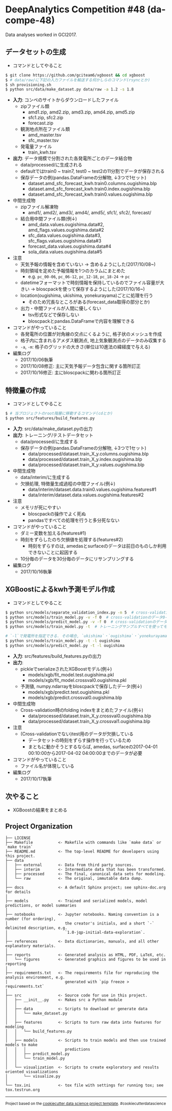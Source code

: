 DeepAnalytics Competition #48 (da-compe-48)
==============================

Data analyses worked in GCI2017.

データセットの生成
------------
+ コマンドとしてやること
```bash
$ git clone https://github.com/gciteam6/xgboost && cd xgboost
$ # data/raw/に下記の入力ファイルを輸送する何かしらのコマンド(rsyncとか)
$ sh provisioning.sh
$ python src/data/make_dataset.py data/raw -a 1.2 -s 1.8
```
+ __入力__: コンペのサイトからダウンロードしたファイル
    - zipファイル類
        * amd1.zip, amd2.zip, amd3.zip, amd4.zip, amd5.zip
        * sfc1.zip, sfc2.zip
        * forecast.zip
    - 観測地点所在ファイル類
        * amd_master.tsv
        * sfc_master.tsv
    - 発電量ファイル
        * train_kwh.tsv
+ __出力__: データ規模で分割された各発電所ごとのデータ結合物
    - data/processed/に生成される
    - defaultではtrain0 ~ train7, test0 ~ test2の11分割でデータが保存される
    - 保存データの例(pandas.DataFrameの分解物, ↓3つで1セット)
        * dataset.amd_sfc_forecast_kwh.train0.columns.ougishima.blp
        * dataset.amd_sfc_forecast_kwh.train0.index.ougishima.blp
        * dataset.amd_sfc_forecast_kwh.train0.values.ougishima.blp
+ 中間生成物
    - zipファイル解凍物
        * amd1/, amd2/, amd3/, amd4/, amd5/, sfc1/, sfc2/, forecast/
    - 結合用中間ファイル類(例↓)
        * amd_data.values.ougishima.data#2, amd_flags.values.ougishima.data#2
        * sfc_data.values.ougishima.data#3, sfc_flags.values.ougishima.data#3
        * forecast_data.values.ougishima.data#4
        * sola_data.values.ougishima.data#5
+ 注意
    - 天気予報の情報を含めていない → 含めるようにした(2017/10/08~)
    - 時刻領域を定めた予報情報を1つのカラムにまとめた
        * e.g. `pc_00-06`, `pc_06-12`, `pc_12-18`, `pc_18-24` → `pc`
    - datetimeフォーマットで時刻情報を保持しているのでファイル容量が大きい → bloscpackを使って保存するようにした(2017/10/16~)
    - location(ougishima, ukishima, yonekurayama)ごとに処理を行う
        * そのため冗長なところがある(forecast_data取得の部分とか)
    - 出力・中間ファイルが人間に優しくない
        * tsv形式などで保存しない
        * bloscpackとpandas.DataFrameで内容を理解できる
+ コマンドがやっていること
    - 各発電所の位置が対角線の交点にくるように, 格子状のメッシュを作成
    - 格子内に含まれるアメダス観測点, 地上気象観測点のデータのみ収集する
    - `-a`, `-m`: 格子のグリッドの大きさ(単位は10進法の緯経度で与える)
+ 編集ログ
    - 2017/10/06執筆
    - 2017/10/08修正: 主に天気予報データ包含に関する箇所訂正
    - 2017/10/16修正: 主にbloscpackに関わる箇所訂正


特徴量の作成
------------
+ コマンドとしてやること
```bash
$ # 当プロジェクトのroot階層に移動するコマンド(cdとか)
$ python src/features/build_features.py
```
+ __入力__: src/data/make_dataset.pyの出力
+ __出力__: トレーニング/テストデータセット
    - data/processed/に生成する
    - 保存データの例(pandas.DataFrameの分解物, ↓3つで1セット)
        * data/processed/dataset.train_X_y.columns.ougishima.blp
        * data/processed/dataset.train_X_y.index.ougishima.blp
        * data/processed/dataset.train_X_y.values.ougishima.blp
+ 中間生成物
    - data/interim/に生成する
    - 欠損処理, 特徴量生成過程の中間ファイル(例↓)
        * data/interim/dataset.data.train0.values.ougishima.features#1
        * data/interim/dataset.data.values.ougishima.features#2
+ 注意
    - メモリが死にやすい
        * bloscpackの操作でよく死ぬ
        * pandasですべての処理を行うと多分死なない
+ コマンドがやっていること
    - ダミー変数を加える(features#1)
    - 時刻をずらしたのち欠損値を処理する(features#2)
        * 時刻をずらすのは, amedasとsurfaceのデータは前日のものしか利用できないことに起因する
    - 10分毎のデータを30分毎のデータにリサンプリングする
+ 編集ログ
    - 2017/10/16執筆


XGBoostによるkwh予測モデル作成
------------
+ コマンドとしてやること
```bash
$ python src/models/separate_validation_index.py -n 5  # cross-validationでトレーニングデータを何分割するか指定する
$ python src/models/train_model.py -v -f 0  # cross-validationのデータ0-fold番目を予測するためのモデルを作成する(=全てのトレーニングサンプルを使わない)
$ python src/models/predict_model.py -v -f 0  # cross-validationのデータ0-fold番目を予測する
$ python src/models/train_model.py -t  # トレーニングサンプルすべてを使ってモデルを作成する

# `-l`で発電所を指定できる. その場合, `ukishima`・`ougishima`・`yonekurayama`のいずれかを続ける
$ python src/models/train_model.py -t -l ougishima
$ python src/models/predict_model.py -t -l ougishima
```
+ __入力__: src/features/build_features.pyの出力
+ __出力__:
    - pickleでserializeされたXGBoostモデル(例↓)
        * models/xgb/fit_model.test.ougishima.pkl
        * models/xgb/fit_model.crossval0.ougishima.pkl
    - 予測値, numpy.ndarrayをbloscpackで保存したデータ(例↓)
        * models/xgb/predict.test.ougishima.pkl
        * models/xgb/predict.crossval0.ougishima.blp
+ 中間生成物
    - Cross-validation時のfolding indexをまとめたファイル(例↓)
        * data/processed/dataset.train_X_y.crossval0.ougishima.blp
        * data/processed/dataset.train_X_y.crossval1.ougishima.blp
+ 注意
    - (Cross-validationでない)test用のデータが欠損している
        * データセットの時刻をずらす操作を行っているため
        * まともに動かそうとするならば, amedas, surfaceの2017-04-01 00:10:00から2017-04-02 04:00:00までのデータが必要
+ コマンドがやっていること
    - ファイル名が体現している
+ 編集ログ
    - 2017/10/17執筆


次やること
------------
+ XGBoostの結果をまとめる


Project Organization
------------

    ├── LICENSE
    ├── Makefile           <- Makefile with commands like `make data` or `make train`
    ├── README.md          <- The top-level README for developers using this project.
    ├── data
    │   ├── external       <- Data from third party sources.
    │   ├── interim        <- Intermediate data that has been transformed.
    │   ├── processed      <- The final, canonical data sets for modeling.
    │   └── raw            <- The original, immutable data dump.
    │
    ├── docs               <- A default Sphinx project; see sphinx-doc.org for details
    │
    ├── models             <- Trained and serialized models, model predictions, or model summaries
    │
    ├── notebooks          <- Jupyter notebooks. Naming convention is a number (for ordering),
    │                         the creator's initials, and a short `-` delimited description, e.g.
    │                         `1.0-jqp-initial-data-exploration`.
    │
    ├── references         <- Data dictionaries, manuals, and all other explanatory materials.
    │
    ├── reports            <- Generated analysis as HTML, PDF, LaTeX, etc.
    │   └── figures        <- Generated graphics and figures to be used in reporting
    │
    ├── requirements.txt   <- The requirements file for reproducing the analysis environment, e.g.
    │                         generated with `pip freeze > requirements.txt`
    │
    ├── src                <- Source code for use in this project.
    │   ├── __init__.py    <- Makes src a Python module
    │   │
    │   ├── data           <- Scripts to download or generate data
    │   │   └── make_dataset.py
    │   │
    │   ├── features       <- Scripts to turn raw data into features for modeling
    │   │   └── build_features.py
    │   │
    │   ├── models         <- Scripts to train models and then use trained models to make
    │   │   │                 predictions
    │   │   ├── predict_model.py
    │   │   └── train_model.py
    │   │
    │   └── visualization  <- Scripts to create exploratory and results oriented visualizations
    │       └── visualize.py
    │
    └── tox.ini            <- tox file with settings for running tox; see tox.testrun.org


--------

<p><small>Project based on the <a target="_blank" href="https://drivendata.github.io/cookiecutter-data-science/">cookiecutter data science project template</a>. #cookiecutterdatascience</small></p>
